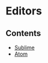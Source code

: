# Editors

## Contents

- [Sublime](/Handbook/Development/Development%20Environment%20and%20Tools/Editors/Sublime)
- [Atom](/Handbook/Development/Development%20Environment%20and%20Tools/Editors/Atom)
